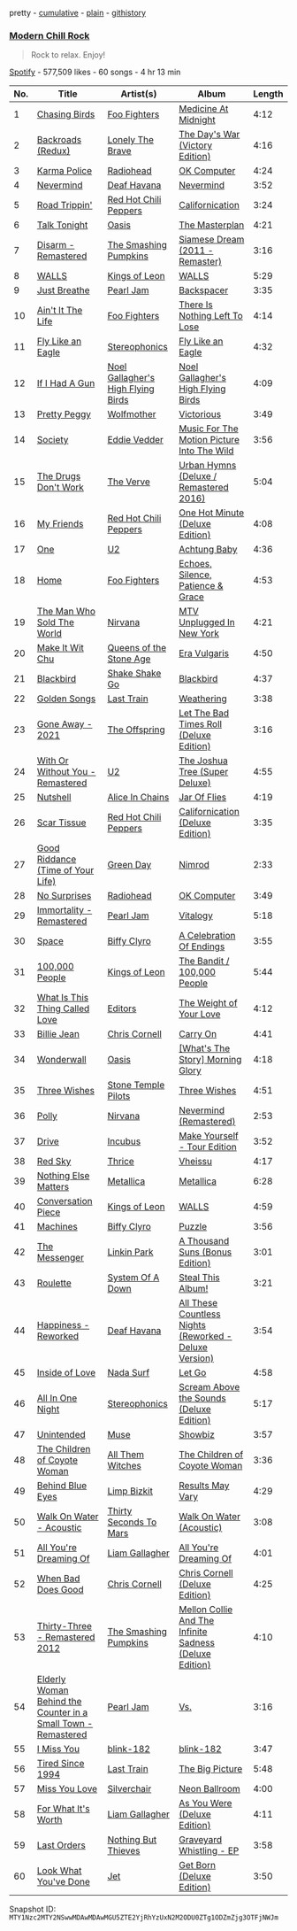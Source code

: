 pretty - [cumulative](/playlists/cumulative/37i9dQZF1DX2UXfvEIZvDK.md) - [plain](/playlists/plain/37i9dQZF1DX2UXfvEIZvDK) - [githistory](https://github.githistory.xyz/mackorone/spotify-playlist-archive/blob/main/playlists/plain/37i9dQZF1DX2UXfvEIZvDK)

### [Modern Chill Rock](https://open.spotify.com/playlist/37i9dQZF1DX2UXfvEIZvDK)

> Rock to relax\. Enjoy!

[Spotify](https://open.spotify.com/user/spotify) - 577,509 likes - 60 songs - 4 hr 13 min

| No. | Title | Artist(s) | Album | Length |
|---|---|---|---|---|
| 1 | [Chasing Birds](https://open.spotify.com/track/2jKnUcyrCADkeSy6gcN1qa) | [Foo Fighters](https://open.spotify.com/artist/7jy3rLJdDQY21OgRLCZ9sD) | [Medicine At Midnight](https://open.spotify.com/album/1FyNZvJ6MHO01kl3ySMPdc) | 4:12 |
| 2 | [Backroads \(Redux\)](https://open.spotify.com/track/4sZlYTnmvrFUhMTGPuz3P4) | [Lonely The Brave](https://open.spotify.com/artist/7Ks1xbMXEQjy9aQObTJdId) | [The Day's War \(Victory Edition\)](https://open.spotify.com/album/4Wj1eRz1I5uHtDpTOmuDCh) | 4:16 |
| 3 | [Karma Police](https://open.spotify.com/track/3SVAN3BRByDmHOhKyIDxfC) | [Radiohead](https://open.spotify.com/artist/4Z8W4fKeB5YxbusRsdQVPb) | [OK Computer](https://open.spotify.com/album/7dxKtc08dYeRVHt3p9CZJn) | 4:24 |
| 4 | [Nevermind](https://open.spotify.com/track/25cgB8QvrmNetiG5Q0YB3g) | [Deaf Havana](https://open.spotify.com/artist/0exhrQcReCdr11oPbOh22M) | [Nevermind](https://open.spotify.com/album/7CHjGNDrCPUppVXm3lX2Gi) | 3:52 |
| 5 | [Road Trippin'](https://open.spotify.com/track/7Gpr3kKk4BMgItz6UbI73q) | [Red Hot Chili Peppers](https://open.spotify.com/artist/0L8ExT028jH3ddEcZwqJJ5) | [Californication](https://open.spotify.com/album/0fLhefnjlIV3pGNF9Wo8CD) | 3:24 |
| 6 | [Talk Tonight](https://open.spotify.com/track/1gANYFsOT41zu2cdSC06iD) | [Oasis](https://open.spotify.com/artist/2DaxqgrOhkeH0fpeiQq2f4) | [The Masterplan](https://open.spotify.com/album/6tgQeTZ3893n3c3MvlPzi7) | 4:21 |
| 7 | [Disarm \- Remastered](https://open.spotify.com/track/7A8caPxvrT8ZgLvQPPUCcj) | [The Smashing Pumpkins](https://open.spotify.com/artist/40Yq4vzPs9VNUrIBG5Jr2i) | [Siamese Dream \(2011 \- Remaster\)](https://open.spotify.com/album/2Qs2SpclDToB087fLolhCN) | 3:16 |
| 8 | [WALLS](https://open.spotify.com/track/41QhRnFDdhMLtR8tmnolbr) | [Kings of Leon](https://open.spotify.com/artist/2qk9voo8llSGYcZ6xrBzKx) | [WALLS](https://open.spotify.com/album/08ibdX8K0GETv20UEku3sm) | 5:29 |
| 9 | [Just Breathe](https://open.spotify.com/track/6i81qFkru6Kj1IEsB7KNp2) | [Pearl Jam](https://open.spotify.com/artist/1w5Kfo2jwwIPruYS2UWh56) | [Backspacer](https://open.spotify.com/album/4DCwNXpnKEBYbls0T4LQzN) | 3:35 |
| 10 | [Ain't It The Life](https://open.spotify.com/track/2ifYUfvMNbXQDPJEyk68rP) | [Foo Fighters](https://open.spotify.com/artist/7jy3rLJdDQY21OgRLCZ9sD) | [There Is Nothing Left To Lose](https://open.spotify.com/album/28q2N44ocJECgf8sbHEDfY) | 4:14 |
| 11 | [Fly Like an Eagle](https://open.spotify.com/track/0SiS1Iud2fNazdtccUxE7m) | [Stereophonics](https://open.spotify.com/artist/21UJ7PRWb3Etgsu99f8yo8) | [Fly Like an Eagle](https://open.spotify.com/album/3YJD5f1gXAZo08syETdfmq) | 4:32 |
| 12 | [If I Had A Gun](https://open.spotify.com/track/0Pk9Lc2RFHVffFgjozPIxp) | [Noel Gallagher's High Flying Birds](https://open.spotify.com/artist/7sjttK1WcZeyLPn3IsQ62L) | [Noel Gallagher's High Flying Birds](https://open.spotify.com/album/55ugr9FagaUwzKeyDg6JNY) | 4:09 |
| 13 | [Pretty Peggy](https://open.spotify.com/track/7xGGP3TRw7xeZQ2iYDphYr) | [Wolfmother](https://open.spotify.com/artist/3yEnArbNHyTCwMRvD9SBy4) | [Victorious](https://open.spotify.com/album/36I0DNppSxHcv2k71Fy3gB) | 3:49 |
| 14 | [Society](https://open.spotify.com/track/4kRGpTEcDdZTAbc645OL2U) | [Eddie Vedder](https://open.spotify.com/artist/0mXTJETA4XUa12MmmXxZJh) | [Music For The Motion Picture Into The Wild](https://open.spotify.com/album/0iyWxTBrrClm4XW0pz5V7S) | 3:56 |
| 15 | [The Drugs Don't Work](https://open.spotify.com/track/0F1sjS4EhR1Rwiq4ir6mqZ) | [The Verve](https://open.spotify.com/artist/2cGwlqi3k18jFpUyTrsR84) | [Urban Hymns \(Deluxe / Remastered 2016\)](https://open.spotify.com/album/5aY2ZGwROKS4QU5QDW3SqD) | 5:04 |
| 16 | [My Friends](https://open.spotify.com/track/6HksxcBzMVdT17aq1Q79Xe) | [Red Hot Chili Peppers](https://open.spotify.com/artist/0L8ExT028jH3ddEcZwqJJ5) | [One Hot Minute \(Deluxe Edition\)](https://open.spotify.com/album/2rQ135imvelvp89D8eEZOi) | 4:08 |
| 17 | [One](https://open.spotify.com/track/3PKtemUKxiDBvBo7tpQ8bG) | [U2](https://open.spotify.com/artist/51Blml2LZPmy7TTiAg47vQ) | [Achtung Baby](https://open.spotify.com/album/3hErePSImi79vYHrSmypGw) | 4:36 |
| 18 | [Home](https://open.spotify.com/track/2fDVMNQmFuMORDD3dP7GkN) | [Foo Fighters](https://open.spotify.com/artist/7jy3rLJdDQY21OgRLCZ9sD) | [Echoes, Silence, Patience & Grace](https://open.spotify.com/album/3ilXDEG0xiajK8AbqboeJz) | 4:53 |
| 19 | [The Man Who Sold The World](https://open.spotify.com/track/15VRO9CQwMpbqUYA7e6Hwg) | [Nirvana](https://open.spotify.com/artist/6olE6TJLqED3rqDCT0FyPh) | [MTV Unplugged In New York](https://open.spotify.com/album/1To7kv722A8SpZF789MZy7) | 4:21 |
| 20 | [Make It Wit Chu](https://open.spotify.com/track/6GyDY0yE47rfk8pcuKhioh) | [Queens of the Stone Age](https://open.spotify.com/artist/4pejUc4iciQfgdX6OKulQn) | [Era Vulgaris](https://open.spotify.com/album/1w71aBHYJ1zTOsSsmr2Fca) | 4:50 |
| 21 | [Blackbird](https://open.spotify.com/track/0HDxGCvYCJCan8mRsLl9dL) | [Shake Shake Go](https://open.spotify.com/artist/1FmnkGJ5KDt1eCHJQVyAbk) | [Blackbird](https://open.spotify.com/album/2QXSv6uks8yVKpmrNu2oPq) | 4:37 |
| 22 | [Golden Songs](https://open.spotify.com/track/5lm0T8DfaVOK4HWCmEXvPw) | [Last Train](https://open.spotify.com/artist/4S47feOS2ATuhc7Ao5ilfG) | [Weathering](https://open.spotify.com/album/4fRujS6zU3icVHKbTZMbGn) | 3:38 |
| 23 | [Gone Away \- 2021](https://open.spotify.com/track/01mRJG8JVQnzGpVnGhNQKC) | [The Offspring](https://open.spotify.com/artist/5LfGQac0EIXyAN8aUwmNAQ) | [Let The Bad Times Roll \(Deluxe Edition\)](https://open.spotify.com/album/7CiSh3Wv5DrOmoxIZhzBYm) | 3:16 |
| 24 | [With Or Without You \- Remastered](https://open.spotify.com/track/6ADSaE87h8Y3lccZlBJdXH) | [U2](https://open.spotify.com/artist/51Blml2LZPmy7TTiAg47vQ) | [The Joshua Tree \(Super Deluxe\)](https://open.spotify.com/album/5y6wlw1LnqFnQFruMeiwGU) | 4:55 |
| 25 | [Nutshell](https://open.spotify.com/track/2JuasWPUodaUxf5nwNpciQ) | [Alice In Chains](https://open.spotify.com/artist/64tNsm6TnZe2zpcMVMOoHL) | [Jar Of Flies](https://open.spotify.com/album/4FCoFSNIFhK36holxHWCnc) | 4:19 |
| 26 | [Scar Tissue](https://open.spotify.com/track/1G391cbiT3v3Cywg8T7DM1) | [Red Hot Chili Peppers](https://open.spotify.com/artist/0L8ExT028jH3ddEcZwqJJ5) | [Californication \(Deluxe Edition\)](https://open.spotify.com/album/2Y9IRtehByVkegoD7TcLfi) | 3:35 |
| 27 | [Good Riddance \(Time of Your Life\)](https://open.spotify.com/track/6ORqU0bHbVCRjXm9AjyHyZ) | [Green Day](https://open.spotify.com/artist/7oPftvlwr6VrsViSDV7fJY) | [Nimrod](https://open.spotify.com/album/3x2uer6Xh0d5rF8toWpRDA) | 2:33 |
| 28 | [No Surprises](https://open.spotify.com/track/1bSpwPhAxZwlR2enJJsv7U) | [Radiohead](https://open.spotify.com/artist/4Z8W4fKeB5YxbusRsdQVPb) | [OK Computer](https://open.spotify.com/album/7dxKtc08dYeRVHt3p9CZJn) | 3:49 |
| 29 | [Immortality \- Remastered](https://open.spotify.com/track/5TxUedy2CM04QihDdOFnsk) | [Pearl Jam](https://open.spotify.com/artist/1w5Kfo2jwwIPruYS2UWh56) | [Vitalogy](https://open.spotify.com/album/5pd9B3KQWKshHw4lnsSLNy) | 5:18 |
| 30 | [Space](https://open.spotify.com/track/20wnO4hGXbWvIPDEmED8gM) | [Biffy Clyro](https://open.spotify.com/artist/1km0R7wy712AzLkA1WjKET) | [A Celebration Of Endings](https://open.spotify.com/album/5yAXUpsKaby5IcXgzrNFAw) | 3:55 |
| 31 | [100,000 People](https://open.spotify.com/track/1CGFOwYJ4FIDZysCcVzaFS) | [Kings of Leon](https://open.spotify.com/artist/2qk9voo8llSGYcZ6xrBzKx) | [The Bandit / 100,000 People](https://open.spotify.com/album/37jVrA1CD7d55Ft12iASUr) | 5:44 |
| 32 | [What Is This Thing Called Love](https://open.spotify.com/track/6Aa2qGMZJzuS4tW6zeazgI) | [Editors](https://open.spotify.com/artist/6e9wIFWhBPHLE9bXK8gtBI) | [The Weight of Your Love](https://open.spotify.com/album/7Kvj60wJNO0owGNt9wFYTN) | 4:12 |
| 33 | [Billie Jean](https://open.spotify.com/track/3t4p9vIhemAhCMr6hfL2pa) | [Chris Cornell](https://open.spotify.com/artist/0XHiH53dHrvbwfjYM7en7I) | [Carry On](https://open.spotify.com/album/125bv7EBFzsaqeW2LzY6QP) | 4:41 |
| 34 | [Wonderwall](https://open.spotify.com/track/7JrUo70YjhU4S7flcJtK0k) | [Oasis](https://open.spotify.com/artist/2DaxqgrOhkeH0fpeiQq2f4) | [\[What's The Story\] Morning Glory](https://open.spotify.com/album/1GIiLeoqfB5s7lMYPNPzbB) | 4:18 |
| 35 | [Three Wishes](https://open.spotify.com/track/1yotg2vkhNPOutedS4juRe) | [Stone Temple Pilots](https://open.spotify.com/artist/2UazAtjfzqBF0Nho2awK4z) | [Three Wishes](https://open.spotify.com/album/5g22FRt9pDnxxGVd4KXLdi) | 4:51 |
| 36 | [Polly](https://open.spotify.com/track/2SJ38LDlkNjwWSUq98r4Q5) | [Nirvana](https://open.spotify.com/artist/6olE6TJLqED3rqDCT0FyPh) | [Nevermind \(Remastered\)](https://open.spotify.com/album/2UJcKiJxNryhL050F5Z1Fk) | 2:53 |
| 37 | [Drive](https://open.spotify.com/track/73fzhVcs7n1wZz84eoE2vs) | [Incubus](https://open.spotify.com/artist/3YcBF2ttyueytpXtEzn1Za) | [Make Yourself \- Tour Edition](https://open.spotify.com/album/4nO7EUWCOzqHK3iGDXDzzU) | 3:52 |
| 38 | [Red Sky](https://open.spotify.com/track/2jM0RBvyKMPRjH284N7we8) | [Thrice](https://open.spotify.com/artist/3NChzMpu9exTlNPiqUQ2DE) | [Vheissu](https://open.spotify.com/album/292y0749MBlDuuhnK9dVT0) | 4:17 |
| 39 | [Nothing Else Matters](https://open.spotify.com/track/1znPMY3zq78mVuTAmOA9O7) | [Metallica](https://open.spotify.com/artist/2ye2Wgw4gimLv2eAKyk1NB) | [Metallica](https://open.spotify.com/album/3A4zAmE5c4dUAAqEJz6hCH) | 6:28 |
| 40 | [Conversation Piece](https://open.spotify.com/track/6qV3OEpN6uFCZnzNSslbn1) | [Kings of Leon](https://open.spotify.com/artist/2qk9voo8llSGYcZ6xrBzKx) | [WALLS](https://open.spotify.com/album/08ibdX8K0GETv20UEku3sm) | 4:59 |
| 41 | [Machines](https://open.spotify.com/track/2QaaXYzEzLio3POCFCI19r) | [Biffy Clyro](https://open.spotify.com/artist/1km0R7wy712AzLkA1WjKET) | [Puzzle](https://open.spotify.com/album/6XVx5wCqkpSZRCOHslBVK6) | 3:56 |
| 42 | [The Messenger](https://open.spotify.com/track/0ee40G4B8b2qjY0mWWc6ss) | [Linkin Park](https://open.spotify.com/artist/6XyY86QOPPrYVGvF9ch6wz) | [A Thousand Suns \(Bonus Edition\)](https://open.spotify.com/album/4fy0SXW5G8evBCo2A3kn02) | 3:01 |
| 43 | [Roulette](https://open.spotify.com/track/4sM7v7wyRAuV6ZTO2dvnCA) | [System Of A Down](https://open.spotify.com/artist/5eAWCfyUhZtHHtBdNk56l1) | [Steal This Album!](https://open.spotify.com/album/6lA1sGw7eCv27bcpd5E0wT) | 3:21 |
| 44 | [Happiness \- Reworked](https://open.spotify.com/track/68kNk4dgiZcU25IX5B55CV) | [Deaf Havana](https://open.spotify.com/artist/0exhrQcReCdr11oPbOh22M) | [All These Countless Nights \(Reworked \- Deluxe Version\)](https://open.spotify.com/album/7Mbg5xs1MVMJzow6nRxXUL) | 3:54 |
| 45 | [Inside of Love](https://open.spotify.com/track/37oU0liybMY8aI9u6QMVM9) | [Nada Surf](https://open.spotify.com/artist/11zHPjHnZN0ACA50rSnTcy) | [Let Go](https://open.spotify.com/album/7tWx2oRcvpaXVDfvjtgr77) | 4:58 |
| 46 | [All In One Night](https://open.spotify.com/track/5JZdu2fK7qvJgg0DfVmJe5) | [Stereophonics](https://open.spotify.com/artist/21UJ7PRWb3Etgsu99f8yo8) | [Scream Above the Sounds \(Deluxe Edition\)](https://open.spotify.com/album/3BiwYdv0OQRdCFB4OqUMiI) | 5:17 |
| 47 | [Unintended](https://open.spotify.com/track/6kyxQuFD38mo4S3urD2Wkw) | [Muse](https://open.spotify.com/artist/12Chz98pHFMPJEknJQMWvI) | [Showbiz](https://open.spotify.com/album/6AyUVv7MnxxTuijp4WmrhO) | 3:57 |
| 48 | [The Children of Coyote Woman](https://open.spotify.com/track/6jZoxQoJrcuZ0LiBAcxuNy) | [All Them Witches](https://open.spotify.com/artist/29Wmfm1CojrjQ3aQP0FI65) | [The Children of Coyote Woman](https://open.spotify.com/album/4ZM1y5bPLPAseeK7lY81dN) | 3:36 |
| 49 | [Behind Blue Eyes](https://open.spotify.com/track/1KXrIYY9fvjI0wN4gc4BVN) | [Limp Bizkit](https://open.spotify.com/artist/165ZgPlLkK7bf5bDoFc6Sb) | [Results May Vary](https://open.spotify.com/album/0qxadqjY5ZtZPw1kzjCUGp) | 4:29 |
| 50 | [Walk On Water \- Acoustic](https://open.spotify.com/track/3R3msy9VxKOdUl28KtGAGM) | [Thirty Seconds To Mars](https://open.spotify.com/artist/0RqtSIYZmd4fiBKVFqyIqD) | [Walk On Water \(Acoustic\)](https://open.spotify.com/album/26HR5esoRZja3eXCFOdRKa) | 3:08 |
| 51 | [All You're Dreaming Of](https://open.spotify.com/track/17Xof0GRZZfS7ZgjUJ27pH) | [Liam Gallagher](https://open.spotify.com/artist/6sN51vEARnAAdBw1IKZ8Q9) | [All You're Dreaming Of](https://open.spotify.com/album/7J50mCUWpCQdoMQ6RAUKaG) | 4:01 |
| 52 | [When Bad Does Good](https://open.spotify.com/track/00SzIFHBVTpRonBTHnHuok) | [Chris Cornell](https://open.spotify.com/artist/0XHiH53dHrvbwfjYM7en7I) | [Chris Cornell \(Deluxe Edition\)](https://open.spotify.com/album/1BLVdtavgYFMQvzvX3oHpe) | 4:25 |
| 53 | [Thirty\-Three \- Remastered 2012](https://open.spotify.com/track/1fPKWu8NKS1ZGHjFZ5QCAs) | [The Smashing Pumpkins](https://open.spotify.com/artist/40Yq4vzPs9VNUrIBG5Jr2i) | [Mellon Collie And The Infinite Sadness \(Deluxe Edition\)](https://open.spotify.com/album/55RhFRyQFihIyGf61MgcfV) | 4:10 |
| 54 | [Elderly Woman Behind the Counter in a Small Town \- Remastered](https://open.spotify.com/track/5lHgBqh9VwAAzQma55gHRY) | [Pearl Jam](https://open.spotify.com/artist/1w5Kfo2jwwIPruYS2UWh56) | [Vs.](https://open.spotify.com/album/3BSOiAas8BpJOii3kCPyjV) | 3:16 |
| 55 | [I Miss You](https://open.spotify.com/track/1AdYZ6X00nXmO613Y7GJOl) | [blink\-182](https://open.spotify.com/artist/6FBDaR13swtiWwGhX1WQsP) | [blink\-182](https://open.spotify.com/album/4hBTxv4QRPePXCFcEI7Vjp) | 3:47 |
| 56 | [Tired Since 1994](https://open.spotify.com/track/0RYCZ8KoZ5UrvVJsEXTiTM) | [Last Train](https://open.spotify.com/artist/4S47feOS2ATuhc7Ao5ilfG) | [The Big Picture](https://open.spotify.com/album/3V8iH2jIjtTBj1CBkTPSZA) | 5:48 |
| 57 | [Miss You Love](https://open.spotify.com/track/7Bz8EMztiuSJeHIjrBw7pw) | [Silverchair](https://open.spotify.com/artist/4iudEcmuPlYNdbP3e1bdn1) | [Neon Ballroom](https://open.spotify.com/album/75viR4DrKJUIH7wFvQ7PbB) | 4:00 |
| 58 | [For What It's Worth](https://open.spotify.com/track/5Ih40KFkj3cSzxgisQxBvX) | [Liam Gallagher](https://open.spotify.com/artist/6sN51vEARnAAdBw1IKZ8Q9) | [As You Were \(Deluxe Edition\)](https://open.spotify.com/album/2V3WS9tlPYmscBNWHHYu9X) | 4:11 |
| 59 | [Last Orders](https://open.spotify.com/track/16NeN82ABDPjUvgEEGVaSQ) | [Nothing But Thieves](https://open.spotify.com/artist/1kDGbuxWknIKx4FlgWxiSp) | [Graveyard Whistling \- EP](https://open.spotify.com/album/6fZcC4IT3lmWd1mwcWVwAO) | 3:58 |
| 60 | [Look What You've Done](https://open.spotify.com/track/4PYEFRzeJGmnszzYJ0XKyK) | [Jet](https://open.spotify.com/artist/5ypxebeHEIXjMtJb17uJlI) | [Get Born \(Deluxe Edition\)](https://open.spotify.com/album/7vCEk05cCBjn93wzoH5ZrK) | 3:50 |

Snapshot ID: `MTY1Nzc2MTY2NSwwMDAwMDAwMGU5ZTE2YjRhYzUxN2M2ODU0ZTg1ODZmZjg3OTFjNWJm`
